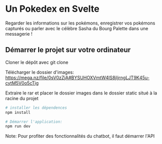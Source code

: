 # Un Pokedex en Svelte

Regarder les informations sur les pokémons, enregistrer vos pokémons capturés ou parler avec le célèbre Sasha du Bourg Palette dans une messagerie !

## Démarrer le projet sur votre ordinateur

Cloner le dépôt avec git clone

Télécharger le dossier d'images: https://mega.nz/file/0sV0zZjA#BYSUHOXVmtW4lS8jIjrngLJT9K45u-cytM5V0o5cTig

Extraire le rar et placer le dossier images dans le dossier static situé à la racine du projet

```bash
# installer les dépendences
npm install

# Démarrer l'application:
npm run dev
```

Note: Pour profiter des fonctionnalités du chatbot, il faut démarrer l'API
